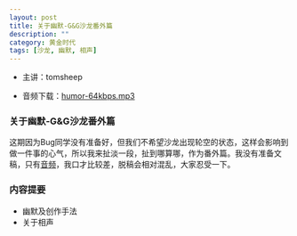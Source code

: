 ```yaml
---
layout: post
title: 关于幽默-G&G沙龙番外篇
description: ""
category: 黄金时代 
tags: [沙龙, 幽默, 相声]
---
```


+ 主讲：tomsheep

+ 音频下载：[humor-64kbps.mp3][1]


### 关于幽默-G&G沙龙番外篇

这期因为Bug同学没有准备好，但我们不希望沙龙出现轮空的状态，这样会影响到做一件事的心气，所以我来扯淡一段，扯到哪算哪，作为番外篇。我没有准备文稿，只有[音频][1]，我口才比较差，脱稿会相对混乱，大家忍受一下。

### 内容提要

+ 幽默及创作手法
+ 关于相声

[1]: https://docs.google.com/file/d/0ByaPRVM5h3fvZzhpM09yclF2bDQ/edit?usp=sharing "音频下载"
